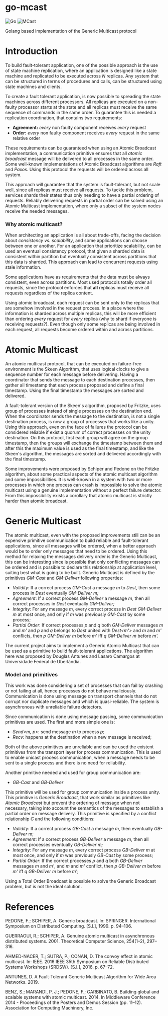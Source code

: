 # go-mcast
![Go](https://github.com/jabolina/go-mcast/workflows/Go/badge.svg?branch=master)
![MCast](https://circleci.com/gh/jabolina/go-mcast.svg?style=shield)

Golang based implementation of the Generic Multicast protocol


# Introduction

To build fault-tolerant application, one of the possible approach is the use of state machine replication, where 
an application is designed like a state machine and replicated to be executed across *N* replicas. Any system that can 
be structured in terms of procedures and calls, can be structured using state machines and clients. 

To create a fault tolerant application, is now possible to spreading the state machines across different processors. 
All replicas are executed on a non-faulty processor starts at the state and all replicas must receive the same sequence 
of commands in the same order. To guarantee this is needed a replication coordination, that contains two requirements:

- **Agreement:** *every* non faulty component receives *every* request
- **Order:** *every* non faulty component receives *every* request in the same relative order

These requirements can be guaranteed when using an Atomic Broadcast implementation, a communication primitive 
ensures that all *atomic broadcast* message will be delivered to all processes in the same order. Some well-known 
implementations of Atomic Broadcast algorithms are *Raft* and *Paxos.* Using this protocol the requests will be 
ordered across all system.

This approach will guarantee that the system is fault-tolerant, but not scale well, since all replicas must receive 
all requests. To tackle this problem, services shards their states thus only needing to have a partial ordering of 
requests. Reliably delivering requests in partial order can be solved using an Atomic Multicast implementation, 
where only a subset of the system nodes receive the needed messages.

### Why atomic multicast?

When architecting an application is all about trade-offs, facing the decision about *consistency vs. scalability*, and some
applications can choose between one or another. For an application that prioritize scalability, can be used an eventual
consistency protocol, that given a sharded data is consistent within partition but eventually consistent across partitions
that this data is sharded. This approach can lead to concurrent requests using stale information. 

Some applications have as requirements that the data must be always consistent, even across partitions. Most used protocols
totally order all requests, since the protocol enforces that **all** replicas must receive all requests regardless of the
replica content.

Using atomic broadcast, each request can be sent only to the replicas that are somehow involved in the request process.
In a place where the information is sharded across multiple replicas, this will be more efficient than ordering *every* 
request for *every* replica (why to shard if everyone is receiving requests?). Even though only some replicas are being 
involved in each request, all requests become ordered within and across partitions.


# Atomic Multicast

An atomic multicast protocol, that can be executed on failure-free environment is the Skeen Algorithm, that uses logical 
clocks to give a sequence number for each message before delivering. Having a coordinator that sends the message to each 
destination processes, then gather all timestamp that each process proposed and define a final timestamp. Using the final 
timestamp the messages are sorted and delivered.

A fault-tolerant version of the Skeen's algorithm, proposed by Fritzke, uses group of processes instead of single 
processes on the destination end. When the coordinator sends the message to the destination, is not a single destination 
process, is now a group of processes that works like a unity. Using this approach, even on the face of failures the 
protocol can be considered reliable if exist a quorum of correct processes on the unity destination. On this protocol, 
first each group will agree on the group timestamp, then the groups will exchange the timestamp between them and after 
this the maximum value is used as the final timestamp, and like the Skeen's algorithm, the messages are sorted and 
delivered accordingly with the final timestamp.

Some improvements were proposed by Schiper and Pedone on the Fritzke algorithm, about some practical aspects of the 
atomic multicast algorithm and some impossibilities. It is well-known in a system with two or more processes in which 
one process can crash is impossible to solve the atomic multicast using a genuine implementation without a perfect 
failure detector. From this impossibility exists a corollary that atomic multicast is strictly harder than atomic broadcast.

# Generic Multicast

The atomic multicast, even with the proposed improvements still can be an expensive primitive communication to build 
reliable and fault-tolerant applications, since all messages will be ordered, when a better approach would be to order 
only messages that need to be ordered. Using this method for relaxing the messages delivery order is the Generic Multicast, 
this can be interesting since is possible that only conflicting messages can be ordered and is possible to declare this 
relationship at application level, suiting best what is going to be built. Generic Multicast is defined by the primitives 
*GM-Cast* and *GM-Deliver* following properties:

- *Validity*: If a correct process *GM-Cast* a message *m* to *Dest<m>*, then some process in *Dest<m>* eventually *GM-Deliver m;*
- *Agreement*: If a correct process *GM-Deliver* a message *m,* then all correct processes in *Dest<m>* eventually *GM-Deliver<m>;*
- *Integrity*: For any message *m*, every correct process in *Dest<m>* *GM-Deliver m* at most once, and only if *m* was previously *GM-Cast* by some process;
- *Partial Order*: If correct processes *p* and *q* both *GM-Deliver* messages *m* and *m'* and *p* and *q* belongs to *Dest<m>* united with *Dest<m'>* and *m* and *m'* conflicts, then *p GM-Deliver m* before *m'* iff *q* *GM-Deliver m* before *m'.*

The current project aims to implement a Generic Atomic Multicast that can be used as a primitive to build fault-tolerant 
applications. The algorithm here was proposed by Douglas Antunes and Lasaro Camargos at Universidade Federal de Uberlândia.

### Model and primitives

This work was done considering a set of processes that can fail by crashing or not failing at all, hence processes do 
not behave maliciously. Communication is done using message on transport channels that do not corrupt nor duplicate 
messages and which is quasi-reliable. The system is asynchronous with unreliable failure detectors.

Since communication is done using message passing, some communication primitives are used. The first and more simple one is:

- *Send<m, p>*: send message *m* to process *p;*
- *Recv<m>*: happens at the destination when a new message is received;

Both of the above primitives are unreliable and can be used the existent primitives from the transport layer for 
process communication. This is used to enable unicast process communication, when a message needs to be sent to a 
single process and there is no need for reliability.

Another primitive needed and used for group communication are:

- *GB-Cast<m>* and *GB-Deliver<m>*

This primitive will be used for group communication inside a process unity. This primitive is *Generic Broadcast,* 
that work similar as primitives like *Atomic Broadcast* but prevent the ordering of message when not necessary, taking 
into account the semantics of the messages to establish a partial order on message delivery. This primitive is specified 
by a conflict relationship *C* and the following conditions:

- *Validity*: If a correct process *GB-Cast* a message *m*, then eventually *GB-Deliver* m;
- *Agreement*: If a correct process *GB-Deliver* a message *m*, then all correct processes eventually *GB-Deliver* *m;*
- *Integrity*: For any message *m*, every correct process *GB-Deliver m* at most once, and only if *m* was previously *GB-Cast* by some process;
- *Partial Order*: If the correct processes *p* and *q* both *GB-Deliver* messages *m* and *m'*, and *m* and *m'* conflict, then *p GB-Deliver m* before *m'* iff *q GB-Deliver m* before *m'*;

Using a Total Order Broadcast is possible to solve the Generic Broadcast problem, but is not the ideal solution.

# References

PEDONE, F.; SCHIPER, A. Generic broadcast. In: SPRINGER. International Symposium on Distributed Computing. [S.l.], 1999. p. 94–106.

GUERRAOUI, R.; SCHIPER, A. Genuine atomic multicast in asynchronous distributed systems. 2001. Theoretical Computer Science, 254(1–2), 297–316.

AHMED-NACER, T.; SUTRA, P.; CONAN, D. The convoy effect in atomic multicast. In: IEEE. 2016 IEEE 35th Symposium on 
Reliable Distributed Systems Workshops (SRDSW). [S.l.], 2016. p. 67–72.

ANTUNES, D. A Fault-Tolerant Generic Multicast Algorithm for Wide Area Networks. 2019.

BENZ, S.; MARANDI, P. J.; PEDONE, F.; GARBINATO, B. Building global and scalable systems with atomic multicast. 2014. In Middleware 
Conference 2014 - Proceedings of the Posters and Demos Session (pp. 11–12). Association for Computing Machinery, Inc.
 
